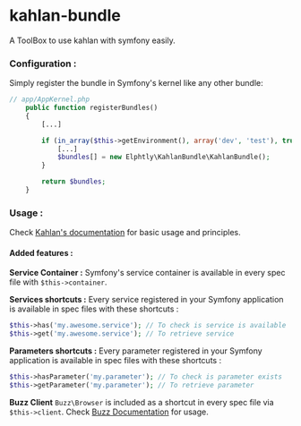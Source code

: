 # kahlan-bundle
A ToolBox to use kahlan with symfony easily.

### Configuration :
Simply register the bundle in Symfony's kernel like any other bundle:
```php
// app/AppKernel.php
    public function registerBundles()
    {
        [...]

        if (in_array($this->getEnvironment(), array('dev', 'test'), true)) {
            [...]
            $bundles[] = new Elphtly\KahlanBundle\KahlanBundle();
        }

        return $bundles;
    }
```

### Usage :
Check [Kahlan's documentation](https://kahlan.github.io/docs/) for basic usage and principles.

#### Added features :
**Service Container :**
Symfony's service container is available in every spec file with `$this->container`.

**Services shortcuts :**
Every service registered in your Symfony application is available in spec files with these shortcuts :
```php
$this->has('my.awesome.service'); // To check is service is available
$this->get('my.awesome.service'); // To retrieve service
```

**Parameters shortcuts :**
Every parameter registered in your Symfony application is available in spec files with these shortcuts :
```php
$this->hasParameter('my.parameter'); // To check is parameter exists
$this->getParameter('my.parameter'); // To retrieve parameter
```

**Buzz Client**
`Buzz\Browser` is included as a shortcut in every spec file via `$this->client`.
Check [Buzz Documentation](https://github.com/kriswallsmith/Buzz) for usage.